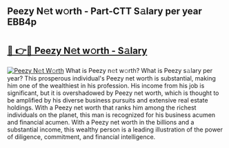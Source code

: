 ## Peezy N𝚎t w𝚘rth - Part-CTT S𝚊lary per year EBB4p

# <h2><a href="http://gc47mtq.nevu.top/?p=Peezy">🔗 👉🔴 Peezy N𝚎t w𝚘rth - S𝚊lary</a></h2>

[![Peezy N𝚎t W𝚘rth](https://i.imgur.com/Oavwk0R.jpeg)](http://gc47mtq.nevu.top/?p=Peezy)
What is Peezy n𝚎t w𝚘rth? What is Peezy s𝚊lary per year?
This prosperous individual's Peezy net worth is substantial, making him one of the wealthiest in his profession. His income from his job is significant, but it is overshadowed by Peezy net worth, which is thought to be amplified by his diverse business pursuits and extensive real estate holdings. With a Peezy net worth that ranks him among the richest individuals on the planet, this man is recognized for his business acumen and financial acumen. With a Peezy net worth in the billions and a substantial income, this wealthy person is a leading illustration of the power of diligence, commitment, and financial intelligence.

